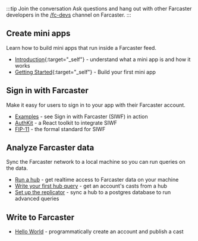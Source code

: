 :::tip Join the conversation
Ask questions and hang out with other Farcaster developers in the [/fc-devs](https://warpcast.com/~/channel/fc-devs) channel on Farcaster.
:::

## Create mini apps

Learn how to build mini apps that run inside a Farcaster feed.

- [Introduction](https://miniapps.farcaster.xyz/){:target="\_self"} - understand what a mini app is and how it works
- [Getting Started](https://miniapps.farcaster.xyz/docs/getting-started){:target="\_self"} - Build your first mini app

## Sign in with Farcaster

Make it easy for users to sign in to your app with their Farcaster account.

- [Examples](/auth-kit/examples.md) - see Sign in with Farcaster (SIWF) in action
- [AuthKit](/auth-kit/installation.md) - a React toolkit to integrate SIWF
- [FIP-11](https://github.com/farcasterxyz/protocol/discussions/110) - the formal standard for SIWF

## Analyze Farcaster data

Sync the Farcaster network to a local machine so you can run queries on the data.

- [Run a hub](/hubble/install.md) - get realtime access to Farcaster data on your machine
- [Write your first hub query](./guides/querying/fetch-casts.md) - get an account's casts from a hub
- [Set up the replicator](./guides/apps/replicate.md) - sync a hub to a postgres database to run advanced queries

## Write to Farcaster

- [Hello World](/developers/guides/basics/hello-world) - programmatically create an account and publish a cast
